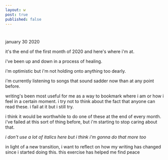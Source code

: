 ```yaml
---
layout: w
post: true
published: false
---
```


# 

january 30 2020

it's the end of the first month of 2020 and here's where i'm at. 

i've been up and down in a process of healing.

i'm optimistic but i'm not holding onto anything too dearly.

i'm currently listening to songs that sound sadder now than at any point before.

writing's been most useful for me as a way to bookmark where i am or how i feel in a certain moment.
i try not to think about the fact that anyone can read these. i fail at it but i still try.

i think it would be worthwhile to do one of these at the end of every month.
i've failed at this sort of thing before, but i'm starting to stop caring about that.

_i don't use a lot of italics here but i think i'm gonna do that more too_

in light of a new transition, i want to reflect on how my writing has changed since i started doing this. this exercise has helped me find peace 
